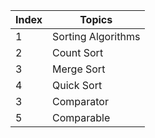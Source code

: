 | Index | Topics                        |
|-------|-------------------------------|
| 1     | Sorting Algorithms                        |
| 2     | Count Sort|
| 3     | Merge Sort |
| 4     | Quick Sort      |
| 3     | Comparator                 |
| 5     | Comparable                         |
